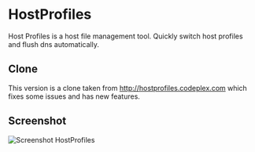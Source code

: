 HostProfiles
============

Host Profiles is a host file management tool. Quickly switch host profiles and flush dns automatically. 


Clone
----------

This version is a clone taken from http://hostprofiles.codeplex.com which fixes some issues and has new features.


Screenshot
----------
![Screenshot HostProfiles](https://raw.github.com/jerone/HostProfiles/master/Screenshot.jpg)
